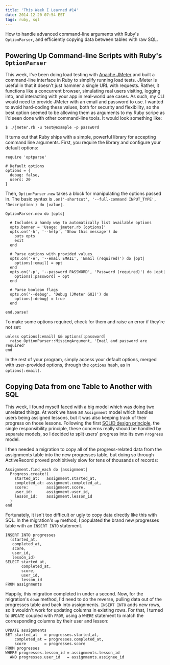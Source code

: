 ```yaml
---
title: 'This Week I Learned #14'
date: 2014-12-20 07:54 EST
tags: ruby, sql
---
```


How to handle advanced command-line arguments with Ruby's `OptionParser`, and efficiently copying data between tables with raw SQL.

<!--more-->

## Powering Up Command-line Scripts with Ruby's `OptionParser`

This week, I've been doing load testing with [Apache JMeter](http://jmeter.apache.org/) and built a command-line interface in Ruby to simplify running load tests. JMeter is useful in that it doesn't just hammer a single URL with requests. Rather, it functions like a concurrent browser, simulating real users visiting, logging into, and interacting with your app in real-world use cases. As such, my CLI would need to provide JMeter with an email and password to use. I wanted to avoid hard-coding these values, both for security and flexibility, so the best option seemed to be allowing them as arguments to my Ruby scripe as I'd seen done with other command-line tools. It would look something like:

    $ ./jmeter.rb -u test@example -p passw0rd

It turns out that Ruby ships with a simple, powerful library for accepting command line arguments. First, you require the library and configure your default options:

    require 'optparse'

    # Default options
    options = {
      debug: false,
      users: 20
    }

Then, `OptionParser.new` takes a block for manipulating the options passed in. The basic syntax is `.on('-shortcut', '--full-command INPUT_TYPE', 'Description') do |value|`.

    OptionParser.new do |opts|

      # Includes a handy way to automatically list available options
      opts.banner = 'Usage: jmeter.rb [options]'
      opts.on('-h', '--help', 'Show this message') do
        puts opts
        exit
      end

      # Parse options with provided values
      opts.on('-e', '--email EMAIL', 'Email (required)') do |opt|
        options[:email] = opt
      end
      opts.on('-p', '--password PASSWORD', 'Password (required)') do |opt|
        options[:password] = opt
      end
      
      # Parse boolean flags
      opts.on('--debug', 'Debug (JMeter GUI)') do
        options[:debug] = true
      end

    end.parse!

To make some options required, check for them and raise an error if they're not set:

    unless options[:email] && options[:password]
      raise OptionParser::MissingArgument, 'Email and password are required'
    end

In the rest of your program, simply access your default options, merged with user-provided options, through the `options` hash, as in `options[:email]`.

## Copying Data from one Table to Another with SQL

This week, I found myself faced with a big model which was doing two unrelated things. At work we have an `Assignment` model which handles users being assigned lessons, but it was also keeping track of their progress on those lessons. Following the first [SOLID design principle](http://en.wikipedia.org/wiki/SOLID_%28object-oriented_design%29), the single responsibility principle, these concerns really should be handled by separate models, so I decided to split users' progress into its own `Progress` model.

I then needed a migration to copy all of the progress-related data from the assignments table into the new progresses table, but doing so through ActiveRecord proved prohibitively slow for tens of thousands of records:

    Assignment.find_each do |assignment|
      Progress.create!(
        started_at:   assignment.started_at,
        completed_at: assignment.completed_at,
        score:        assignment.score,
        user_id:      assignment.user_id,
        lesson_id:    assignment.lesson_id
      )
    end

Fortunately, it isn't too difficult or ugly to copy data directly like this with SQL. In the migration's `up` method, I populated the brand new progresses table with an `INSERT INTO` statement.

    INSERT INTO progresses
      (started_at,
       completed_at,
       score,
       user_id,
       lesson_id)
    SELECT started_at,
           completed_at,
           score,
           user_id,
           lesson_id
    FROM assignments

Happily, this migration completed in under a second. Now, for the migration's `down` method, I'd need to do the reverse, pulling data out of the progresses table and back into assignments. `INSERT INTO` adds new rows, so it wouldn't work for updating columns in existing rows. For that, I turned to `UPDATE` coupled with `FROM`, using a `WHERE` statement to match the corresponding columns by their user and lesson:

    UPDATE assignments
    SET started_at   = progresses.started_at,
        completed_at = progresses.completed_at,
        score        = progresses.score
    FROM progresses
    WHERE progresses.lesson_id = assignments.lesson_id
      AND progresses.user_id   = assignments.assignee_id
